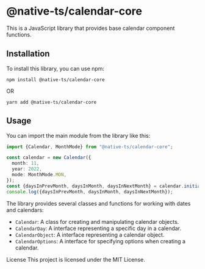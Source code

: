 # @native-ts/calendar-core

This is a JavaScript library that provides base calendar component functions.

## Installation

To install this library, you can use npm:

```
npm install @native-ts/calendar-core
```

OR

```
yarn add @native-ts/calendar-core
```

## Usage
You can import the main module from the library like this:

```typescript
import {Calendar, MonthMode} from "@native-ts/calendar-core";

const calendar = new Calendar({
  month: 11,
  year: 2022,
  mode: MonthMode.MON,
});
const {daysInPrevMonth, daysInMonth, daysInNextMonth} = calendar.initialize();
console.log({daysInPrevMonth, daysInMonth, daysInNextMonth});
```

The library provides several classes and functions for working with dates and calendars:

- `Calendar`: A class for creating and manipulating calendar objects.
- `CalendarDay`: A interface representing a specific day in a calendar.
- `CalendarObject`: A interface representing a calendar object.
- `CalendarOptions`: A interface for specifying options when creating a calendar.

License
This project is licensed under the MIT License.
